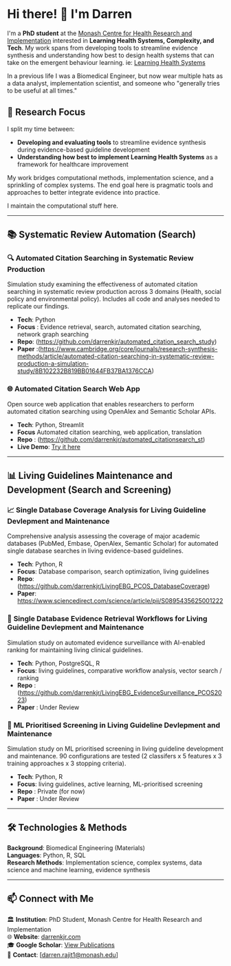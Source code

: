 # Hi there! 👋 I'm Darren

I'm a **PhD student** at the [Monash Centre for Health Research and Implementation](https://www.monash.edu/medicine/mchri) interested in **Learning Health Systems, Complexity, and Tech**. My work spans from developing tools to streamline evidence synthesis and understanding how best to design health systems that can take on the emergent behaviour learning. ie: [Learning Health Systems]([url](https://health-policy-systems.biomedcentral.com/articles/10.1186/s12961-023-01095-2))

In a previous life I was a Biomedical Engineer, but now wear multiple hats as a data analyst, implementation scientist, and someone who "generally tries to be useful at all times."

## 🔬 Research Focus

I split my time between:
- **Developing and evaluating tools** to streamline evidence synthesis during evidence-based guideline development
- **Understanding how best to implement Learning Health Systems** as a framework for healthcare improvement

My work bridges computational methods, implementation science, and a sprinkling of complex systems. The end goal here is pragmatic tools and approaches to better integrate evidence into practice. 

I maintain the computational stuff here. 

---

## 📚 Systematic Review Automation (Search)

### 🔍 **Automated Citation Searching in Systematic Review Production**
Simulation study examining the effectiveness of automated citation searching in systematic review production across 3 domains (Health, social policy and environmental policy). Includes all code and analyses needed to replicate our findings.
- **Tech**: Python
- **Focus** : Evidence retrieval, search, automated citation searching, network graph searching
- **Repo**: (https://github.com/darrenkjr/automated_citation_search_study)
- **Paper** :(https://www.cambridge.org/core/journals/research-synthesis-methods/article/automated-citation-searching-in-systematic-review-production-a-simulation-study/8B102232B819BB01644FB37BA1376CCA)

### 🌐 **Automated Citation Search Web App**
Open source web application that enables researchers to perform automated citation searching using OpenAlex and Semantic Scholar APIs.
- **Tech**: Python, Streamlit
- **Focus** Automated citation searching, web application, translation
- **Repo** : (https://github.com/darrenkjr/automated_citationsearch_st)
- **Live Demo**: [Try it here](https://darrenkjr-automatedcitationsearch.streamlit.app/)

---

## 📊 Living Guidelines Maintenance and Development (Search and Screening)

### 📈 **Single Database Coverage Analysis for Living Guideline Devlepment and Maintenance**
Comprehensive analysis assessing the coverage of major academic databases (PubMed, Embase, OpenAlex, Semantic Scholar) for automated single database searches in living evidence-based guidelines.
- **Tech**: Python, R
- **Focus**: Database comparison, search optimization, living guidelines
- **Repo**: (https://github.com/darrenkjr/LivingEBG_PCOS_DatabaseCoverage)
- **Paper**: https://www.sciencedirect.com/science/article/pii/S0895435625001222 


### 🔄 **Single Database Evidence Retrieval Workflows for Living Guideline Devlepment and Maintenance**
Simulation study on automated evidence surveillance with AI-enabled ranking for maintaining living clinical guidelines.
- **Tech**: Python, PostgreSQL, R
- **Focus**: living guidelines, comparative workflow analysis, vector search / ranking
- **Repo** : (https://github.com/darrenkjr/LivingEBG_EvidenceSurveillance_PCOS2023)
- **Paper** : Under Review

### 🤖 **ML Prioritised Screening in Living Guideline Devlepment and Maintenance**
Simulation study on ML prioritised screening in living guideline development and maintenance. 90 configurations are tested (2 classifers x 5 features x 3 training approaches x 3 stopping criteria).
- **Tech**: Python, R
- **Focus**: living guidelines, active learning, ML-prioritised screening
- **Repo** : Private (for now) 
- **Paper** : Under Review



---

## 🛠️ Technologies & Methods

**Background**: Biomedical Engineering (Materials)  
**Languages**: Python, R, SQL  
**Research Methods**: Implementation science, complex systems, data science and machine learning, evidence synthesis

---


## 📫 Connect with Me

🏛️ **Institution**: PhD Student, Monash Centre for Health Research and Implementation  
🌐 **Website**: [darrenkjr.com](https://darrenkjr.com/)  
🎓 **Google Scholar**: [View Publications](https://scholar.google.com/citations?user=Fb86efEAAAAJ&hl=en)  
📧 **Contact**: [darren.rajit1@monash.edu]
